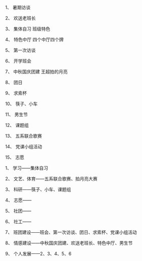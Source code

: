 1、 暑期访谈

2、 欢送老班长

3、 集体自习  班级特色

4、 特色中厅  四个中厅四个牌

5、 第一次访谈

6、 开学班会

7、 中秋国庆团建 王超拍的月亮

8、 团日

9、 求索杯

10、 筷子、小车

11、 男生节

12、 课题组

13、 五系联合歌赛

14、 党课小组活动

15、 志愿

 

 

1、 学习——集体自习

2、 文艺、体育——五系联合歌赛、拍月亮大赛

3、 科研——筷子、小车、课题组

4、 志愿——

5、 社团——

6、 社工——

7、 班团建设——班会、第一次访谈、团日、求索杯、党课小组活动

8、 情感建设——中秋国庆团建、欢送老班长、特色中厅、男生节

9、 个人发展——2、3、4、5、6

 